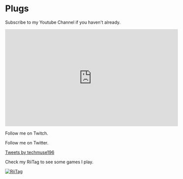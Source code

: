 # Plugs
Subscribe to my Youtube Channel if you haven't already.
<iframe width="560" height="315" src="https://www.youtube.com/embed/_yeUjL2R-Bo" frameborder="0" allow="accelerometer; autoplay; clipboard-write; encrypted-media; gyroscope; picture-in-picture" allowfullscreen></iframe>

Follow me on Twitch.
<div id="twitch-embed"></div>

<script src="https://embed.twitch.tv/embed/v1.js"></script>

<script type="text/javascript">

  new Twitch.Embed("twitch-embed", {

    width: "640",

    height: "480",

    channel: "techmuse",

    parent: ["techmuse.github.io"]

  });

</script>

Follow me on Twitter.

<a class="twitter-timeline" data-width="450" data-height="450" href="https://twitter.com/techmuse196?ref_src=twsrc%5Etfw">Tweets by techmuse196</a> <script async src="https://platform.twitter.com/widgets.js" charset="utf-8"></script>

Check my RiiTag to see some games I play.

<a href="https://tag.rc24.xyz/334102523365425163"><img src="https://tag.rc24.xyz/334102523365425163/tag.png" alt="RiiTag" /></a>
